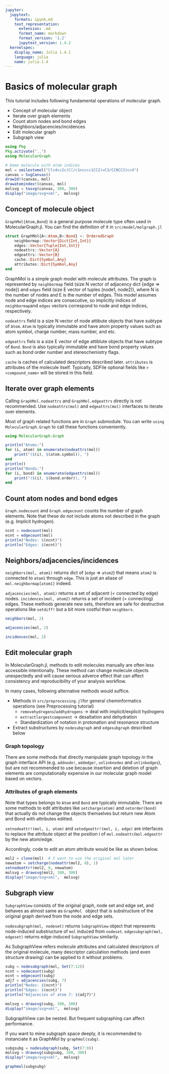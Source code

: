 ```yaml
---
jupyter:
  jupytext:
    formats: ipynb,md
    text_representation:
      extension: .md
      format_name: markdown
      format_version: '1.2'
      jupytext_version: 1.4.2
  kernelspec:
    display_name: Julia 1.4.1
    language: julia
    name: julia-1.4
---
```


# Basics of molecular graph

This tutorial includes following fundamental operations of molecular graph.

- Concept of molecular object
- Iterate over graph elements
- Count atom nodes and bond edges
- Neighbors/adjacencies/incidences
- Edit molecular graph
- Subgraph view

```julia
using Pkg
Pkg.activate("..")
using MolecularGraph
```

```julia
# Demo molecule with atom indices
mol = smilestomol("Clc4cc2c(C(/c1ncccc1CC2)=C3/CCNCC3)cc4")
canvas = SvgCanvas()
draw2d!(canvas, mol)
drawatomindex!(canvas, mol)
molsvg = tosvg(canvas, 300, 300)
display("image/svg+xml",  molsvg)
```

<!-- #region -->
## Concept of molecule object

`GraphMol{Atom,Bond}` is a general purpose molecule type often used in MolecularGraph.jl. You can find the definition of it in `src/model/molgraph.jl`

```julia
struct GraphMol{A<:Atom,B<:Bond} <: OrderedGraph
    neighbormap::Vector{Dict{Int,Int}}
    edges::Vector{Tuple{Int,Int}}
    nodeattrs::Vector{A}
    edgeattrs::Vector{B}
    cache::Dict{Symbol,Any}
    attributes::Dict{Symbol,Any}
end
```

GraphMol is a simple graph model with molecule attributes. The graph is represented by `neighbormap` field (size N vector of adjacency dict {edge => node}) and `edges` field (size E vector of tuples (node1, node2)), where N is the number of nodes and E is the number of edges. This model assumes node and edge indices are consecutive, so implicitly indices of `neighbormap`and `edges` vectors correspond to node and edge indices, respectively.

`nodeattrs` field is a size N vector of node attibute objects that have subtype of `Atom`. `Atom` is typically immutable and have atom property values such as atom symbol, charge number, mass number, and etc.

`edgeattrs` fiels is a size E vector of edge attiblute objects that have subtype of `Bond`. `Bond` is also typically immutable and have bond property values such as bond order number and stereochemistry flags.

`cache` is caches of calculated descriptors described later.
`attributes` is attributes of the molecule itself. Typically, SDFile optional fields like `> <compound_name>` will be stored in this field.
<!-- #endregion -->

## Iterate over graph elements

Calling `GraphMol.nodeattrs` and `GraphMol.edgeattrs` directly is not recommended. Use `nodeattrs(mol)` and `edgeattrs(mol)` interfaces to iterate over elements.

Most of graph related functions are in `Graph` submodule. You can write `using MolecularGraph.Graph` to call these functions conveniently.

```julia
using MolecularGraph.Graph

println("Atoms:")
for (i, atom) in enumerate(nodeattrs(mol))
    print("($(i), $(atom.symbol)), ")
end
println()
println("Bonds:")
for (i, bond) in enumerate(edgeattrs(mol))
    print("($(i), $(bond.order)), ")
end
```

## Count atom nodes and bond edges

`Graph.nodecount` and `Graph.edgecount` counts the number of graph elements. Note that these do not include atoms not described in the graph (e.g. Implicit hydrogen).

```julia
ncnt = nodecount(mol)
ecnt = edgecount(mol)
println("Nodes: $(ncnt)")
println("Edges: $(ecnt)")
```

##  Neighbors/adjacencies/incidences

`neighbors(mol, atom1)` returns dict of (`edge` => `atom2`) that means `atom2` is connected to `atom1` through `edge`. This is just an aliase of `mol.neighbormap[atom1]` indeed.

`adjacencies(mol, atom1)` returns a set of adjacent (= connected by edge) nodes.  `incidences(mol, atom2)` returns a set of incident (= connecting) edges. These methods generate new sets, therefore are safe for destructive operations like `setdiff!` but a bit more costful than `neighbors`.

```julia
neighbors(mol, 2)
```

```julia
adjacencies(mol, 2)
```

```julia
incidences(mol, 2)
```

## Edit molecular graph

In MolecularGraph.jl, methods to edit molecules manually are often less accessible intentionally. These method can change molecule objects unexpectedly and will cause serious adverce effect that can affect consistency and reproducibility of your analysis workflow.

In many cases, following alternative methods would suffice.

- Methods in `src/preprocessing.jl`for general cheminformatics operations (see Preprocessing tutorial)
    - `removehydrogens`/`addhydrogens` -> deal with implicit/explicit hydrogens
    - `extractlargestcomponent` -> desaltation and dehydration
    - Standardization of notation in protonation and resonance structure
- Extract substructures by `nodesubgraph` and `edgesubgraph` described below

### Graph topology

There are some methods that directly manipulate graph topology in the graph interface API (e.g. `addnode!`, `addedge!`, `unlinknodes` and `unlinkedges`), but are not recommended to use because insertion and deletion of graph elements are computationally expensive in our molecular graph model based on vectors.

### Attributes of graph elements

Note that types belongs to `Atom` and `Bond` are typically immutable. There are some methods to edit attributes like `setcharge(atom)` and `setorder(bond)` that actually do not change the objects themselves but return new Atom and Bond with attributes editted. 

`setnodeattr!(mol, i, atom)` and `setedgeattr!(mol, i, edge)` are interfaces to replace the attribute object at the position i of `mol.nodeattr`/`mol.edgeattr` by the new atom/edge.

Accordingly, code to edit an atom attribute would be like as shown below.

```julia
mol2 = clone(mol)  # I want to use the original mol later
newatom = setcharge(nodeattr(mol2, 8), 1)
setnodeattr!(mol2, 8, newatom)
molsvg = drawsvg(mol2, 300, 300)
display("image/svg+xml",  molsvg)
```

## Subgraph view

`SubgraphView` consists of the original graph, node set and edge set, and behaves as almost same as `GraphMol ` object that is substructure of the original graph derived from the node and edge sets.

`nodesubgraph(mol, nodeset)` returns `SubgraphView` object that represents node-induced substructure of `mol` induced from `nodeset`. `edgesubgraph(mol, edgeset)` returns edge-induced `SubgraphView` similarily.

As SubgraphView refers molecule attributes and calculated descriptors of the original molecule, many descriptor calculation methods (and even structure drawing) can be applied to it without problems.

```julia
subg = nodesubgraph(mol, Set(7:12))
ncnt = nodecount(subg)
ecnt = edgecount(subg)
adj7 = adjacencies(subg, 7)
println("Nodes: $(ncnt)")
println("Edges: $(ecnt)")
println("Adjacecies of atom 7: $(adj7)")
```

```julia
molsvg = drawsvg(subg, 300, 300)
display("image/svg+xml",  molsvg)
```

SubgraphView can be nested. But frequent subgraphing can affect performance.

If you want to mine subgraph space deeply, it is recommended to instanciate it as GraphMol by `graphmol(subg)`.

```julia
subgsubg = nodesubgraph(subg, Set(7:9))
molsvg = drawsvg(subgsubg, 300, 300)
display("image/svg+xml",  molsvg)
```

```julia
graphmol(subgsubg)
```
